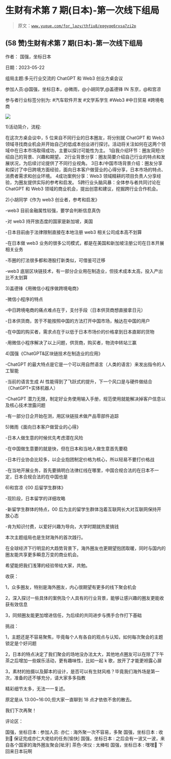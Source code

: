 # 生财有术第 7 期(日本)-第一次线下组局

> 原文：[`www.yuque.com/for_lazy/thfiu8/eqgyqe6rxsa7zi2p`](https://www.yuque.com/for_lazy/thfiu8/eqgyqe6rxsa7zi2p)



## (58 赞)生财有术第 7 期(日本)-第一次线下组局 

作者： 国强，坐标日本 

日期：2023-05-22 

组局主题:多元行业交流的 ChatGPT 和 Web3 创业方桌会议 

参加人员:@国强，坐标日本，@微雨，@小胡同学,@盖德锋 IN 东京，@和宫凉 

参与者行业标签分别为: #汽车软件开发 #文学系学生 #Web3 #中日贸易 #跨境电商 

![](img/88e44c7e8d14dfd04dbe0ca7114f5bd0.png)  

1)活动简介，流程: 

在这次方桌会议中，5 位来自不同行业的日本圈友，将分别就 ChatGPT 和 Web3 领域寻找商业机会并开始自己的低成本创业进行探讨。活动将关注如何在这两个领域中在日本市场取得成功，主要以探讨可能性为主。 <ne-oli index-type="0"><ne-oli-i>1</ne-oli-i><ne-oli-c class="ne-oli-content" id="ub371c2f7" data-lake-id="ub371c2f7">自我介绍环节：圈友简短介绍自己的背景、兴趣和期望。</ne-oli-c></ne-oli> <ne-oli index-type="0"><ne-oli-i>2</ne-oli-i><ne-oli-c class="ne-oli-content" id="u75786a6e" data-lake-id="u75786a6e">行业背景分享：圈友简要介绍自己行业的特点和发展状况，为后续讨论提供了不同行业视角。</ne-oli-c></ne-oli> <ne-oli index-type="0"><ne-oli-i>3</ne-oli-i><ne-oli-c class="ne-oli-content" id="u116afa70" data-lake-id="u116afa70">日本/中国市场背景介绍：圈友分享和探讨了中日跨境方面经验，面向日本客户做营业的心得分享，日本市场的特点、消费者需求和创业环境。</ne-oli-c></ne-oli> <ne-oli index-type="0"><ne-oli-i>4</ne-oli-i><ne-oli-c class="ne-oli-content" id="u01a81c01" data-lake-id="u01a81c01">成功案例分享：Web3 领域精耕的项目负责人分享经验，为圈友提供实际的参考和启发。</ne-oli-c></ne-oli> <ne-oli index-type="0"><ne-oli-i>5</ne-oli-i><ne-oli-c class="ne-oli-content" id="u57aad9f0" data-lake-id="u57aad9f0">跨行业头脑风暴：全体参与者共同讨论在 ChatGPT 和 Web3 领域的商业机会，提出创意和建议，挖掘跨行业合作机会。</ne-oli-c></ne-oli> 

2)小胡同学《作为 web3 创业者，参考和启发》 

-web3 目前金融属性较强，要学会判断信息真伪 

-对 web3 持开放态度的国家是新加坡，美国 

-日本目前由于法律限制直接在本地注册 web3 相关公司成本高不划算 

-在日本做 web3 业务的很多公司模式，都是在美国和新加坡注册公司在日本开展相关业务 

-币圈的打法很多都和港股打新类似，可借鉴可迁移 

-web3 底层区块链技术，有一部分企业用在制造业，但技术成本太高，投入产出比不太划算 

3)盖德锋《用微信小程序做跨境电商》 

-微信小程序的特点 

-中日跨境电商的痛点难点在于，支付手段（日本供货商想直接拿日元） 

-日本供货商，苦于不能按照中国的方法打开中国市场，触达在中国的用户 

-在中国的购买者，需求点在于以低于日本市场价的价格拿到日本直邮的货物 

-用微信小程序解决了以上问题，供货商，购买者，物流中转站三赢 

4)国强《ChatGPT&区块链技术在制造业的应用》 

-ChatGPT 的最大特点是它是一个可以用自然语言（人类的语言）来发出指令的人工智能 

-当前的语言生成 AI 性能得到了飞跃式的提升，下一个风口是与硬件做结合（ChatGPT+实体机器人） 

-ChatGPT 潜力无限，制定好业务使用输入手册，规范使用就能解决掉客户信息以及核心技术泄露问题 

-有一部分日企开始在测，用区块链技术做产品零部件追踪 

5)微雨《面向日本客户做营业的心得》 

-日本人做生意的时候优先考虑潜在风险 

-在中国做生意要的就是快，但在日本和当地人做生意首先要稳 

-日本行业协会比较多，以企业抱团制定价格为核心，所以轻易不要打价格战 

-在当地开展业务，首先要搞明白法律红线在哪里，中国合规合法的在日本不一定，日本合规合法的在中国也是 

6)和宫凉《00 后留学生群体》 

-现阶段，日本留学的详细攻略 

-新留学生群体的特点，00 后为主的留学生群体泡着互联网长大对互联网保持开放心态 

-肯为知识付费，以爱好兴趣为导向，大学时期就热爱搞钱 

本次主题组局也是生财海外的首次践行。 

在全球经济下行明显的大趋势背景下，海外圈友也更期望抱团取暖，同时与国内的圈友能共享更多瞬息万变的商业机会。 

希望能把我们浅薄的经验带给大家，共勉。 

收获： 

1，众多圈友，特别是海外圈友，内心很期望有更多的线下聚会机会 

2，深入探讨一些具体的案例及个人具有的行业背景，能够让感兴趣的圈友更能收获有效信息 

3，同频圈友能更加增进信任，为后续的共同进步与携手合作打下基础 

挑战： 

1，主题还是不容易聚焦，毕竟每个人有各自的观点与认知，如何每次聚会的主题锁定是个好问题 

2，日本的特点决定了我们聚会的场地没办法太大，其他地点圈友可以在除了下午茶之后增加一些娱乐活动，更有趣味性，比如一起 k 歌，放开了才能更袒露心扉 

3，素材的拍摄以及脚本的设计，是否可以有生财风格？毕竟我们海外场是第一次，准备的还不够充分，请大家多多指教 

精彩细节太多，无法一一复述。 

原定是从 13:00~16:00,但大家一直聊到 18 点才依依不舍的散去。 

我们下次再聚！ 

评论区： 

国强，坐标日本 : 参加人员: 亦仁 : 海外聚一次不容易，多聚 国强，坐标日本 : 收到🫡 保证完成亦仁大佬给的任务[愉快] 国强，坐标日本 : 之后会有一波又一波，来自各个国家的海外圈友聚会[呲牙] 茶色-宋仪 : 太棒啦 国强，坐标日本 : 嘿嘿🤗 下回来日本玩啊